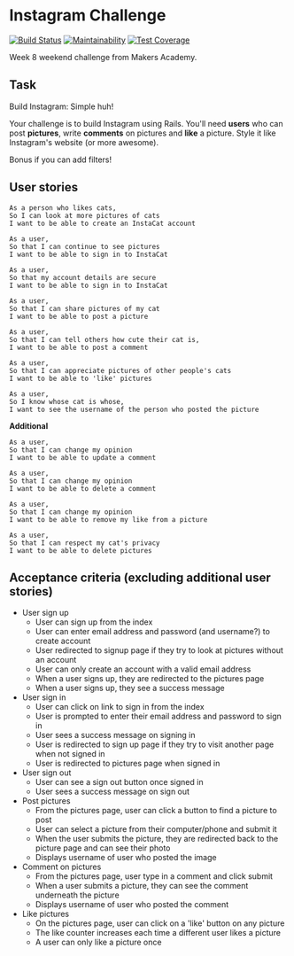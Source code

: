 Instagram Challenge
===================

[![Build Status](https://travis-ci.org/amyj0rdan/instagram-challenge.svg?branch=master)](https://travis-ci.org/amyj0rdan/instagram-challenge) [![Maintainability](https://api.codeclimate.com/v1/badges/616dd311f28ad8c5618d/maintainability)](https://codeclimate.com/github/amyj0rdan/instagram-challenge/maintainability) [![Test Coverage](https://api.codeclimate.com/v1/badges/616dd311f28ad8c5618d/test_coverage)](https://codeclimate.com/github/amyj0rdan/instagram-challenge/test_coverage)

Week 8 weekend challenge from Makers Academy.

## Task

Build Instagram: Simple huh!

Your challenge is to build Instagram using Rails. You'll need **users** who can post **pictures**, write **comments** on pictures and **like** a picture. Style it like Instagram's website (or more awesome).

Bonus if you can add filters!

## User stories

```
As a person who likes cats,
So I can look at more pictures of cats
I want to be able to create an InstaCat account
```

```
As a user,
So that I can continue to see pictures
I want to be able to sign in to InstaCat
```

```
As a user,
So that my account details are secure
I want to be able to sign in to InstaCat
```

```
As a user,
So that I can share pictures of my cat
I want to be able to post a picture
```

```
As a user,
So that I can tell others how cute their cat is,
I want to be able to post a comment
```

```
As a user,
So that I can appreciate pictures of other people's cats
I want to be able to 'like' pictures
```

```
As a user,
So I know whose cat is whose,
I want to see the username of the person who posted the picture
```

**Additional**
```
As a user,
So that I can change my opinion
I want to be able to update a comment
```

```
As a user,
So that I can change my opinion
I want to be able to delete a comment
```

```
As a user,
So that I can change my opinion
I want to be able to remove my like from a picture
```

```
As a user,
So that I can respect my cat's privacy
I want to be able to delete pictures
```

## Acceptance criteria (excluding additional user stories)

- User sign up
  - User can sign up from the index
  - User can enter email address and password (and username?) to create account
  - User redirected to signup page if they try to look at pictures without an account
  - User can only create an account with a valid email address
  - When a user signs up, they are redirected to the pictures page
  - When a user signs up, they see a success message
- User sign in
  - User can click on link to sign in from the index
  - User is prompted to enter their email address and password to sign in
  - User sees a success message on signing in
  - User is redirected to sign up page if they try to visit another page when not signed in
  - User is redirected to pictures page when signed in
- User sign out
  - User can see a sign out button once signed in
  - User sees a success message on sign out
- Post pictures
  - From the pictures page, user can click a button to find a picture to post
  - User can select a picture from their computer/phone and submit it
  - When the user submits the picture, they are redirected back to the picture page and can see their photo
  - Displays username of user who posted the image
- Comment on pictures
  - From the pictures page, user type in a comment and click submit
  - When a user submits a picture, they can see the comment underneath the picture
  - Displays username of user who posted the comment
- Like pictures
  - On the pictures page, user can click on a 'like' button on any picture
  - The like counter increases each time a different user likes a picture
  - A user can only like a picture once
